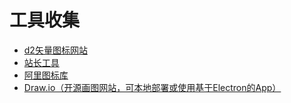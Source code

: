 # 工具收集

+ [d2矢量图标网站](https://icons.terrastruct.com/)
+ [站长工具](http://tool.wetimer.com/)
+ [阿里图标库](https://www.iconfont.cn/)
+ [Draw.io（开源画图网站，可本地部署或使用基于Electron的App）](https://draw.io)